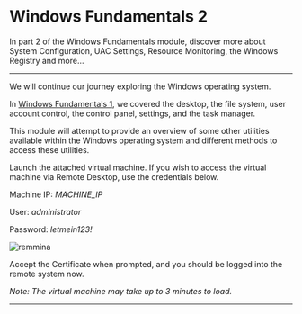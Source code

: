 # Windows Fundamentals 2

In part 2 of the Windows Fundamentals module, discover more about System Configuration, UAC Settings, Resource Monitoring, the Windows Registry and more...

---

We will continue our journey exploring the Windows operating system. 

In [Windows Fundamentals 1](https://tryhackme.com/room/windowsfundamentals1xbx), we covered the desktop, the file system, user account control, the control panel, settings, and the task manager. 

This module will attempt to provide an overview of some other utilities available within the Windows operating system and different methods to access these utilities.

Launch the attached virtual machine. If you wish to access the virtual machine via Remote Desktop, use the credentials below. 

Machine IP: _MACHINE_IP_

User: _administrator_

Password: _letmein123!_

![remmina](https://github.com/djiotua/tryhackme/assets/134016731/3c491c4c-ae9e-48db-922b-ea9cafb97493)

Accept the Certificate when prompted, and you should be logged into the remote system now.

_Note: The virtual machine may take up to 3 minutes to load._

---
